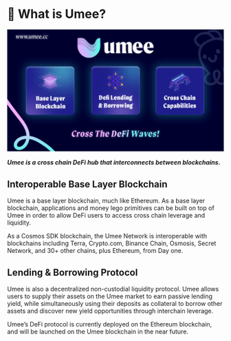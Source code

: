 # 🌊 What is Umee?

![](<.gitbook/assets/image (30).png>)

_**Umee is a cross chain DeFi hub that interconnects between blockchains.**_

## Interoperable Base Layer Blockchain

Umee is a base layer blockchain, much like Ethereum. As a base layer blockchain, applications and money lego primitives can be built on top of Umee in order to allow DeFi users to access cross chain leverage and liquidity.

As a Cosmos SDK blockchain, the Umee Network is interoperable with blockchains including Terra, Crypto.com, Binance Chain, Osmosis, Secret Network, and 30+ other chains, plus Ethereum, from Day one.

## Lending & Borrowing Protocol

Umee is also a decentralized non-custodial liquidity protocol. Umee allows users to supply their assets on the Umee market to earn passive lending yield, while simultaneously using their deposits as collateral to borrow other assets and discover new yield opportunities through interchain leverage.

Umee’s DeFi protocol is currently deployed on the Ethereum blockchain, and will be launched on the Umee blockchain in the near future.
